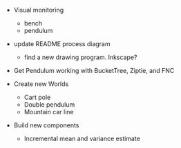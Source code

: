 - Visual monitoring
    - bench
    - pendulum

- update README process diagram
    - find a new drawing program. Inkscape?

- Get Pendulum working with BucketTree, Ziptie, and FNC

- Create new Worlds
  - Cart pole
  - Double pendulum
  - Mountain car line

- Build new components
  - Incremental mean and variance estimate
